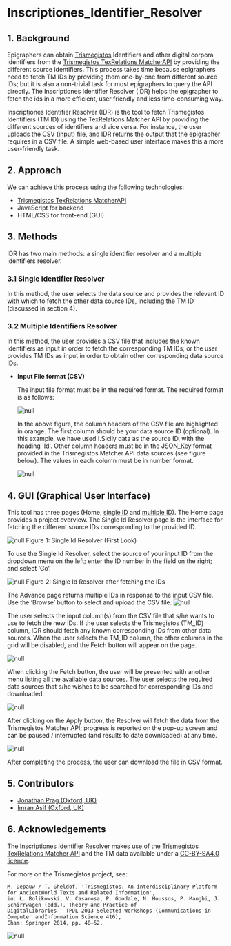 ﻿# Inscriptiones_Identifier_Resolver
## 1. Background                
Epigraphers can obtain [Trismegistos](https://www.trismegistos.org/) Identifiers and other digital corpora identifiers from the [Trismegistos TexRelations MatcherAPI](https://www.trismegistos.org/dataservices/texrelations/documentation/) by providing the different source identifiers. This process takes time because epigraphers need to fetch TM IDs by providing them one-by-one from different source IDs; but it is also a non-trivial task for most epigraphers to query the API directly. The Inscriptiones Identifier Resolver (IDR) helps the epigrapher to fetch the ids in a more efficient, user friendly and less time-consuming way.


Inscriptiones Identifier Resolver (IDR) is the tool to fetch Trismegistos Identifiers (TM ID) using the TexRelations Matcher API by providing the different sources of identifiers and vice versa. For instance, the user uploads the CSV (input) file, and IDR returns the output that the epigrapher requires in a CSV file. A simple web-based user interface makes this a more user-friendly task.

## 2. Approach
We can achieve this process using the following technologies:

   - [Trismegistos TexRelations MatcherAPI](https://www.trismegistos.org/dataservices/texrelations/documentation/)
   - JavaScript for backend
   - HTML/CSS for front-end (GUI)

## 3. Methods
IDR has two main methods: a single identifier resolver and a multiple identifiers resolver.

### 3.1 Single Identifier Resolver

In this method, the user selects the data source and provides the relevant ID with which to fetch the other data source IDs, including the TM ID (discussed in section 4).

### 3.2 Multiple Identifiers Resolver
In this method, the user provides a CSV file that includes the known identifiers as input in order to fetch the corresponding TM IDs; or the user provides TM IDs as input in order to obtain other corresponding data source IDs.

- **Input File format (CSV)**

  The input file format must be in the required format. The required format is as follows:
   
  ![null](images/home/csv_file_format.png)
        
  In the above figure, the column headers of the CSV file are highlighted in orange. The first column should be your data source ID (optional). In this example, we have used I.Sicily data as the source ID, with the heading 'Id'. Other column headers must be in the JSON_Key format provided in the Trismegistos Matcher API data sources (see figure below). The values in each column must be in number format.
     
  ![null](images/home/tm_api_sources.png)

## 4. GUI (Graphical User Interface)
This tool has three pages (Home, [single ID](single.html) and [multiple ID](advance.html)). The Home page provides a project overview. The Single Id Resolver page is the interface for fetching the different source IDs corresponding to the provided ID.

  ![null](images/home/csv_file_format.png)
  Figure 1: Single Id Resolver (First Look)

To use the Single Id Resolver, select the source of your input ID from the dropdown menu on the left; enter the ID number in the field on the right; and select ‘Go’.

  ![null](images/home/tm_api_sources.png)
  Figure 2: Single Id Resolver after fetching the IDs

The Advance page returns multiple IDs in response to the input CSV file. Use the ‘Browse’ button to select and upload the CSV file.
![null](images/home/single_id_page_1.png)

The user selects the input column(s) from the CSV file that s/he wants to use to fetch the new IDs. If the user selects the Trismegistos (TM_ID) column, IDR should fetch any known corresponding IDs from other data sources. When the user selects the TM_ID column, the other columns in the grid will be disabled, and the Fetch button will appear on the page. 

![null](images/home/single_id_page_2.png)

When clicking the Fetch button, the user will be presented with another menu listing all the available data sources. The user selects the required data sources that s/he wishes to be searched for corresponding IDs and downloaded.

![null](images/home/multiple_id_page1.png)

After clicking on the Apply button, the Resolver will fetch the data from the Trismegistos Matcher API; progress is reported on the pop-up screen and can be paused / interrupted (and results to date downloaded) at any time.

![null](images/home/multiple_id_page2.png)

After completing the process, the user can download the file in CSV format.

## 5. Contributors
- [Jonathan Prag (Oxford, UK)](https://www.classics.ox.ac.uk/people/dr-jonathan-prag)
- [Imran Asif (Oxford, UK)](https://www.classics.ox.ac.uk/people/dr-imran-asif)

## 6. Acknowledgements
The Inscriptiones Identifier Resolver makes use of the [Trismegistos](https:/www.trismegistos.org/) [TexRelations Matcher API](https://www.trismegistos.orgdataservices/texrelations/documentation/) and the TM data available under a [CC-BY-SA4.0 licence](https://creativecommons.org/licenses/by-sa/4.0/).

For more on the Trismegistos project, see: 

    M. Depauw / T. Gheldof, 'Trismegistos. An interdisciplinary Platform for AncientWorld Texts and Related Information', 
    in: Ł. Bolikowski, V. Casarosa, P. Goodale, N. Houssos, P. Manghi, J. Schirrwagen (edd.), Theory and Practice of 
    DigitalLibraries - TPDL 2013 Selected Workshops (Communications in Computer andInformation Science 416), 
    Cham: Springer 2014, pp. 40–52.

![null](images/funders.png)
